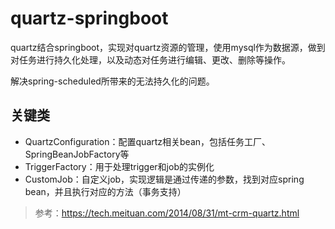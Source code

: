 # quartz-springboot

quartz结合springboot，实现对quartz资源的管理，使用mysql作为数据源，做到对任务进行持久化处理，以及动态对任务进行编辑、更改、删除等操作。

解决spring-scheduled所带来的无法持久化的问题。

## 关键类

- QuartzConfiguration：配置quartz相关bean，包括任务工厂、SpringBeanJobFactory等
- TriggerFactory：用于处理trigger和job的实例化
- CustomJob：自定义job，实现逻辑是通过传递的参数，找到对应spring bean，并且执行对应的方法（事务支持）

> 参考：https://tech.meituan.com/2014/08/31/mt-crm-quartz.html